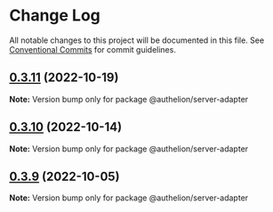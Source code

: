 # Change Log

All notable changes to this project will be documented in this file.
See [Conventional Commits](https://conventionalcommits.org) for commit guidelines.

## [0.3.11](https://github.com/Tada5hi/authelion/compare/@authelion/server-adapter@0.3.10...@authelion/server-adapter@0.3.11) (2022-10-19)

**Note:** Version bump only for package @authelion/server-adapter





## [0.3.10](https://github.com/Tada5hi/authelion/compare/@authelion/server-adapter@0.3.9...@authelion/server-adapter@0.3.10) (2022-10-14)

**Note:** Version bump only for package @authelion/server-adapter





## [0.3.9](https://github.com/Tada5hi/authelion/compare/@authelion/server-adapter@0.3.8...@authelion/server-adapter@0.3.9) (2022-10-05)

**Note:** Version bump only for package @authelion/server-adapter
